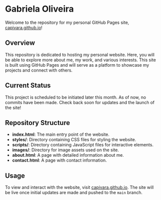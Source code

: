 # Gabriela Oliveira

Welcome to the repository for my personal GitHub Pages site, [capivara.github.io](https://capivara.github.io)!

## Overview

This repository is dedicated to hosting my personal website. Here, you will be able to explore more about me, my work, and various interests. This site is built using GitHub Pages and will serve as a platform to showcase my projects and connect with others.

## Current Status

This project is scheduled to be initiated later this month. As of now, no commits have been made. Check back soon for updates and the launch of the site!

## Repository Structure

- **index.html**: The main entry point of the website.
- **styles/**: Directory containing CSS files for styling the website.
- **scripts/**: Directory containing JavaScript files for interactive elements.
- **images/**: Directory for image assets used on the site.
- **about.html**: A page with detailed information about me.
- **contact.html**: A page with contact information.

## Usage

To view and interact with the website, visit [capivara.github.io](https://capivara.github.io). The site will be live once initial updates are made and pushed to the `main` branch.

